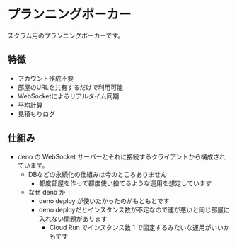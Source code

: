 # プランニングポーカー

スクラム用のプランニングポーカーです。

## 特徴
* アカウント作成不要
* 部屋のURLを共有するだけで利用可能
* WebSocketによるリアルタイム同期
* 平均計算
* 見積もりログ

## 仕組み
* deno の WebSocket サーバーとそれに接続するクライアントから構成されています。
  * DBなどの永続化の仕組みは今のところありません
    * 都度部屋を作って都度使い捨てるような運用を想定しています
  * なぜ deno か
    * deno deploy が使いたかったのがもともとです
    * deno deployだとインスタンス数が不定なので運が悪いと同じ部屋に入れない問題があります
      * Cloud Run でインスタンス数 1 で固定するみたいな運用がいいかもです

